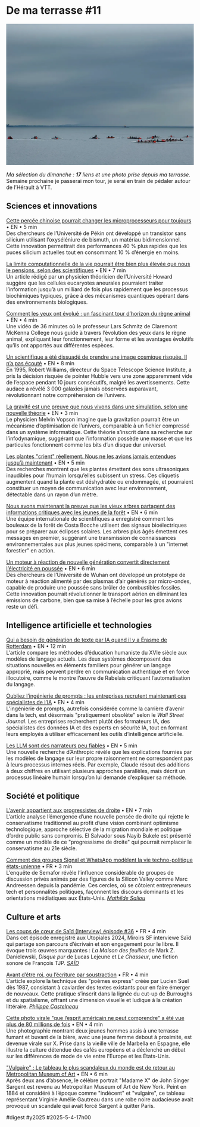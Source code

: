 # De ma terrasse #11

![Dimanche](_i/2025-05-04-092728.webp)

_Ma sélection du dimanche : **17** liens et une photo prise depuis ma terrasse._ Semaine prochaine je passerai mon tour, je serai en train de pédaler autour de l’Hérault à VTT.

## Sciences et innovations

[Cette percée chinoise pourrait changer les microprocesseurs pour toujours](https://bgr.com/tech/this-chinese-breakthrough-could-change-microprocessors-forever/) • EN • 5 min  
Des chercheurs de l’Université de Pékin ont développé un transistor sans silicium utilisant l’oxyséléniure de bismuth, un matériau bidimensionnel. Cette innovation permettrait des performances 40 % plus rapides que les puces silicium actuelles tout en consommant 10 % d’énergie en moins.

[La limite computationnelle de la vie pourrait être bien plus élevée que nous le pensions, selon des scientifiques](https://www.popularmechanics.com/science/a64612958/computation-limit-biology/) • EN • 7 min  
Un article rédigé par un physicien théoricien de l’Université Howard suggère que les cellules eucaryotes aneurales pourraient traiter l’information jusqu’à un milliard de fois plus rapidement que les processus biochimiques typiques, grâce à des mécanismes quantiques opérant dans des environnements biologiques.

[Comment les yeux ont évolué : un fascinant tour d’horizon du règne animal](https://www.openculture.com/2025/05/how-eyes-evolved-a-fascinating-tour-through-the-animal-kingdom.html) • EN • 4 min  
Une vidéo de 36 minutes où le professeur Lars Schmitz de Claremont McKenna College nous guide à travers l’évolution des yeux dans le règne animal, expliquant leur fonctionnement, leur forme et les avantages évolutifs qu’ils ont apportés aux différentes espèces.

[Un scientifique a été dissuadé de prendre une image cosmique risquée. Il n’a pas écouté](https://mashable.com/article/nasa-deep-field-how-hubble-made-history) • EN • 8 min  
En 1995, Robert Williams, directeur du Space Telescope Science Institute, a pris la décision risquée de pointer Hubble vers une zone apparemment vide de l’espace pendant 10 jours consécutifs, malgré les avertissements. Cette audace a révélé 3 000 galaxies jamais observées auparavant, révolutionnant notre compréhension de l’univers.

[La gravité est une preuve que nous vivons dans une simulation, selon une nouvelle théorie](https://www.vice.com/en/article/gravity-is-evidence-were-living-in-a-simulation-new-theory-suggests/) • EN • 3 min  
Le physicien Melvin Vopson imagine que la gravitation pourrait être un mécanisme d’optimisation de l’univers, comparable à un fichier compressé dans un système informatique. Cette théorie s’inscrit dans sa recherche sur l’infodynamique, suggérant que l’information possède une masse et que les particules fonctionnent comme les bits d’un disque dur universel.

[Les plantes "crient" réellement. Nous ne les avions jamais entendues jusqu’à maintenant](https://www.sciencealert.com/plants-really-do-scream-we-just-never-heard-them-until-now) • EN • 5 min  
Des recherches montrent que les plantes émettent des sons ultrasoniques inaudibles pour l’humain lorsqu’elles subissent un stress. Ces cliquetis augmentent quand la plante est déshydratée ou endommagée, et pourraient constituer un moyen de communication avec leur environnement, détectable dans un rayon d’un mètre.

[Nous avons maintenant la preuve que les vieux arbres partagent des informations critiques avec les jeunes de la forêt](https://newatlas.com/biology/trees-knowledge-eclipse/) • EN • 6 min  
Une équipe internationale de scientifiques a enregistré comment les bouleaux de la forêt de Costa Bocche utilisent des signaux bioélectriques pour se préparer aux éclipses solaires. Les arbres plus âgés émettent ces messages en premier, suggérant une transmission de connaissances environnementales aux plus jeunes spécimens, comparable à un "internet forestier" en action.

[Un moteur à réaction de nouvelle génération convertit directement l’électricité en poussée](https://www.thebrighterside.news/post/next-generation-jet-engine-converts-electricity-directly-into-thrust/) • EN • 6 min  
Des chercheurs de l’Université de Wuhan ont développé un prototype de moteur à réaction alimenté par des plasmas d’air générés par micro-ondes, capable de produire une poussée sans brûler de combustibles fossiles. Cette innovation pourrait révolutionner le transport aérien en éliminant les émissions de carbone, bien que sa mise à l’échelle pour les gros avions reste un défi.

## Intelligence artificielle et technologies

[Qui a besoin de génération de texte par IA quand il y a Érasme de Rotterdam](https://aeon.co/essays/who-needs-ai-text-generation-when-theres-erasmus-of-rotterdam) • EN • 12 min  
L’article compare les méthodes d’éducation humaniste du XVIe siècle aux modèles de langage actuels. Les deux systèmes décomposent des situations nouvelles en éléments familiers pour générer un langage approprié, mais peuvent perdre en communication authentique et en force illocutoire, comme le montre l’œuvre de Rabelais critiquant l’automatisation du langage.

[Oubliez l’ingénierie de prompts : les entreprises recrutent maintenant ces spécialistes de l’IA](https://www.techrepublic.com/article/news-prompt-engineering-ai-jobs-obsolete/) • EN • 4 min  
L’ingénierie de prompts, autrefois considérée comme la carrière d’avenir dans la tech, est désormais "pratiquement obsolète" selon le *Wall Street Journal*. Les entreprises recherchent plutôt des formateurs IA, des spécialistes des données IA et des experts en sécurité IA, tout en formant leurs employés à utiliser efficacement les outils d’intelligence artificielle.

[Les LLM sont des narrateurs peu fiables](https://jurgengravestein.substack.com/p/llms-are-unreliable-narrators) • EN • 5 min  
Une nouvelle recherche d’Anthropic révèle que les explications fournies par les modèles de langage sur leur propre raisonnement ne correspondent pas à leurs processus internes réels. Par exemple, Claude résout des additions à deux chiffres en utilisant plusieurs approches parallèles, mais décrit un processus linéaire humain lorsqu’on lui demande d’expliquer sa méthode.

## Société et politique

[L’avenir appartient aux progressistes de droite](https://unherd.com/2024/04/the-future-belongs-to-right-wing-progressives/) • EN • 7 min  
L’article analyse l’émergence d’une nouvelle pensée de droite qui rejette le conservatisme traditionnel au profit d’une vision combinant optimisme technologique, approche sélective de la migration mondiale et politique d’ordre public sans compromis. El Salvador sous Nayib Bukele est présenté comme un modèle de ce "progressisme de droite" qui pourrait remplacer le conservatisme au 21e siècle.

[Comment des groupes Signal et WhatsApp modèlent la vie techno-politique états-unienne](https://next.ink/182718/comment-des-groupes-signal-et-whatsapp-modelent-la-vie-techno-politique-etats-unienne/) • FR • 3 min  
L’enquête de Semafor révèle l’influence considérable de groupes de discussion privés animés par des figures de la Silicon Valley comme Marc Andreessen depuis la pandémie. Ces cercles, où se côtoient entrepreneurs tech et personnalités politiques, façonnent les discours dominants et les orientations médiatiques aux États-Unis. _[Mathilde Saliou](https://piaille.fr/@mathildesaliou)_

## Culture et arts

[Les coups de cœur de Saïd (Interview) épisode #36](https://manaetplasma.lepodcast.fr/les-coups-de-coeur-de-said-interview-episode-numero-36) • FR • 4 min  
Dans cet épisode enregistré aux Utopiales 2024, Miroirs SF interviewe Saïd qui partage son parcours d’écrivain et son engagement pour le libre. Il évoque trois œuvres marquantes : *La Maison des feuilles* de Mark Z. Danielewski, *Disque pur* de Lucas Lejeune et *Le Chasseur*, une fiction sonore de François TJP. _[SAÏD](https://re.lire.im/@saidsaidwords)_

[Avant d’être roi, ou l’écriture par soustraction](https://philippe-castelneau.com/2025/05/01/avant-detre-roi-ou-lecriture-par-soustraction/) • FR • 4 min  
L’article explore la technique des "poèmes express" créée par Lucien Suel dès 1987, consistant à caviarder des textes existants pour en faire émerger de nouveaux. Cette pratique s’inscrit dans la lignée du cut-up de Burroughs et du spatialisme, offrant une dimension visuelle et ludique à la création littéraire. _[Philippe Castelneau](https://mastodon.social/@castelneau)_

[Cette photo virale "que l’esprit américain ne peut comprendre" a été vue plus de 80 millions de fois](https://petapixel.com/2025/04/30/this-viral-american-mind-cannot-comprehend-photo-has-been-viewed-over-80-million-times/) • EN • 4 min  
Une photographie montrant deux jeunes hommes assis à une terrasse fumant et buvant de la bière, avec une jeune femme debout à proximité, est devenue virale sur X. Prise dans la vieille ville de Marbella en Espagne, elle illustre la culture détendue des cafés européens et a déclenché un débat sur les différences de mode de vie entre l’Europe et les États-Unis.

["Vulgaire" : Le tableau le plus scandaleux du monde est de retour au Metropolitan Museum of Art](https://www.boredpanda.com/metropolitan-museum-of-art-brings-back-scandalous-painting-madame-x/) • EN • 6 min  
Après deux ans d’absence, le célèbre portrait "Madame X" de John Singer Sargent est revenu au Metropolitan Museum of Art de New York. Peint en 1884 et considéré à l’époque comme "indécent" et "vulgaire", ce tableau représentant Virginie Amélie Gautreau dans une robe noire audacieuse avait provoqué un scandale qui avait forcé Sargent à quitter Paris.

#digest #y2025 #2025-5-4-17h00 
